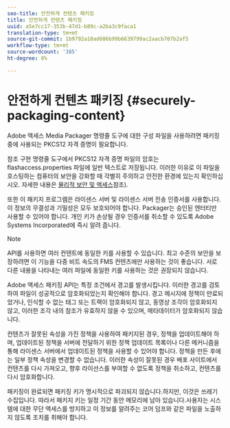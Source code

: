 ```yaml
---
seo-title: 안전하게 컨텐츠 패키징
title: 안전하게 컨텐츠 패키징
uuid: a5e7cc17-353b-47d1-b89c-a2ba3c9faca1
translation-type: tm+mt
source-git-commit: 1b9792a10ad606b99b6639799ac2aacb707b2af5
workflow-type: tm+mt
source-wordcount: '385'
ht-degree: 0%

---
```



# 안전하게 컨텐츠 패키징 {#securely-packaging-content}

Adobe 액세스 Media Packager 명령줄 도구에 대한 구성 파일을 사용하려면 패키징 중에 사용되는 PKCS12 자격 증명이 필요합니다.

참조 구현 명령줄 도구에서 PKCS12 자격 증명 파일의 암호는 flashaccess.properties 파일에 일반 텍스트로 저장됩니다. 이러한 이유로 이 파일을 호스팅하는 컴퓨터의 보안을 강화할 때 각별히 주의하고 안전한 환경에 있는지 확인하십시오. 자세한 내용은 [물리적 보안 및 액세스](../../aaxs-secure-deployment-guidelines/physical-sec-and-access.md)참조).

또한 이 패키지 프로그램은 라이센스 서버 및 라이센스 서버 전송 인증서를 사용합니다. 이 정보의 무결성과 기밀성은 모두 보호되어야 합니다. Packager는 승인된 엔터티만 사용할 수 있어야 합니다. 개인 키가 손상될 경우 인증서를 취소할 수 있도록 Adobe Systems Incorporated에 즉시 알려 줍니다.

>[!NOTE]
>
>API를 사용하면 여러 컨텐트에 동일한 키를 사용할 수 있습니다. 최고 수준의 보안을 보장하려면 이 기능을 다중 비트 속도의 FMS 컨텐츠에만 사용하는 것이 좋습니다. 서로 다른 내용을 나타내는 여러 파일에 동일한 키를 사용하는 것은 권장되지 않습니다.

Adobe 액세스 패키징 API는 특정 조건에서 경고를 발생시킵니다. 이러한 경고를 검토하여 파일이 성공적으로 암호화되었는지 확인해야 합니다. 경고 메시지에 정책이 만료되었거나, 인식할 수 없는 태그 또는 트랙이 암호화되지 않고, 동영상 조각이 암호화되지 않고, 이러한 조각 내의 참조가 유효하지 않을 수 있으며, 메타데이터가 암호화되지 않습니다.

컨텐츠가 잘못된 속성을 가진 정책을 사용하여 패키지된 경우, 정책을 업데이트해야 하며, 업데이트된 정책을 서버에 전달하기 위한 정책 업데이트 목록이나 다른 메커니즘을 통해 라이센스 서버에서 업데이트된 정책을 사용할 수 있어야 합니다. 정책을 만든 후에는 일부 정책 속성을 변경할 수 없습니다. 이러한 속성이 잘못된 경우 배포 사이트에서 컨텐츠를 다시 가져오고, 향후 라이선스를 부여할 수 없도록 정책을 취소하고, 컨텐츠를 다시 암호화합니다.

패키징이 완료되면 패키징 키가 명시적으로 파괴되지 않습니다.하지만, 이것은 쓰레기 수집입니다. 따라서 패키지 키는 일정 기간 동안 메모리에 남아 있습니다.사용자는 시스템에 대한 무단 액세스를 방지하고 이 정보를 알려주는 코어 덤프와 같은 파일을 노출하지 않도록 조치를 취해야 합니다.
